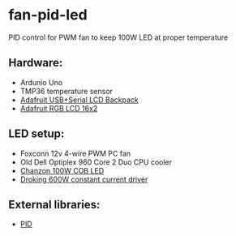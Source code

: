 # fan-pid-led

PID control for PWM fan to keep 100W LED at proper temperature

## Hardware:
* Ardunio Uno
* TMP36 temperature sensor
* [Adafruit USB+Serial LCD Backpack](https://www.adafruit.com/product/784)
* [Adafruit RGB LCD 16x2](https://www.adafruit.com/product/399)

## LED setup:
* Foxconn 12v 4-wire PWM PC fan
* Old Dell Optiplex 960 Core 2 Duo CPU cooler
* [Chanzon 100W COB LED](https://smile.amazon.com/dp/B01DBZHUXA)
* [Droking 600W constant current driver](https://smile.amazon.com/dp/B01DBZHUXA)

## External libraries:
 * [PID](https://github.com/br3ttb/Arduino-PID-Library)
